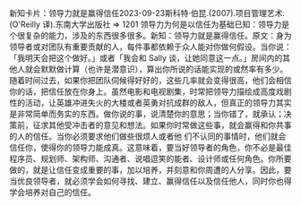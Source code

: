 

新知卡片：领导力就是赢得信任2023-09-23斯科特·伯昆.(2007).项目管理艺术.(O'Reilly 译).东南大学出版社 => 1201 领导力为何是以信任为基础已知：领导力是个很复杂的能力，涉及的东西很多很多。新知：领导力就是赢得信任。原文：身为领导者或对团队有重要贡献的人，每件事都依赖于众人能对你做何假设。当你说：「我明天会把这个做好。」或者「我会和 Sally 谈，让她同意这一点。」房间内的其他人就会默默做计算（也许是潜意识），算出你所说的话能实现的或然率有多少。随着时间过去，如果你把团队伺候得好好的，这些几率就会变得很高，他们会相信你的话，把信任放在你身上。虽然电影和电视剧集，时常把领导力描绘成高度戏剧性的活动，让英雄冲进失火的大楼或者英勇对抗成群的敌人，但真正的领导力其实是非常简单而务实的东西。做你说的事，说清楚你的意思；当你错了，就承认；决策前，征求其他受冲击者的意见和想法。如果你时常做这些事，就会赢得和你共事的人的信任。当你必须要求他们做些很烦人或者他 们不认同的事情时，他们就会信任你，使得你的领导力能成真。这意味着，要当好领导者的角色，你不必是最佳程序员、规划师、架构师、沟通者、说唱逗笑的能者、设计师或任何角色。你所要做的，就是让信任变成重要的事，加以培养，并刻意和你周遭的人分享。因此，要当优良领导者，就必须学会如何寻找、建立、赢得信任以及信任他人，同时你也得学会培养对自己的信任。